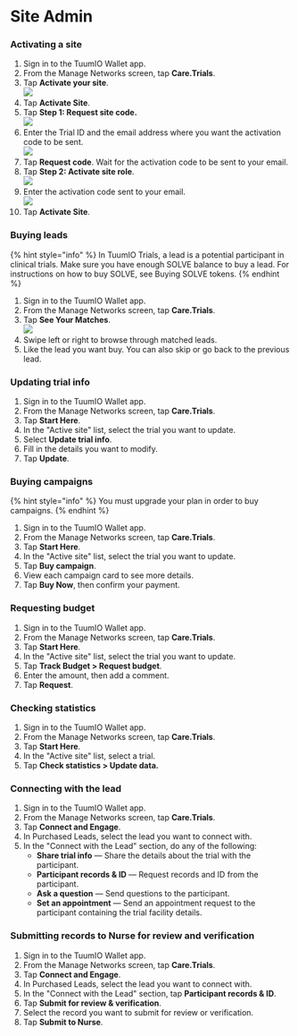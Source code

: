 # Site Admin

### Activating a site

1. Sign in to the TuumIO Wallet app.
2. From the Manage Networks screen, tap **Care.Trials**.
3. Tap **Activate your site**.\
   ![](../../../.gitbook/assets/Screenshot\_20240916\_223401.png)
4. Tap **Activate Site**.
5. Tap **Step 1: Request site code.**\
   ![](../../../.gitbook/assets/Screenshot\_20240916\_223738.png)
6. Enter the Trial ID and the email address where you want the activation code to be sent.\
   ![](../../../.gitbook/assets/Screenshot\_20240916\_223922.png)
7. Tap **Request code**. Wait for the activation code to be sent to your email.
8. Tap **Step 2: Activate site role**.\
   ![](../../../.gitbook/assets/Screenshot\_20240916\_224145.png)
9. Enter the activation code sent to your email.\
   ![](../../../.gitbook/assets/Screenshot\_20240916\_224219.png)
10. Tap **Activate Site**.

### Buying leads

{% hint style="info" %}
In TuumIO Trials, a lead is a potential participant in clinical trials. Make sure you have enough SOLVE balance to buy a lead. For instructions on how to buy SOLVE, see Buying SOLVE tokens.
{% endhint %}

1. Sign in to the TuumIO Wallet app.
2. From the Manage Networks screen, tap **Care.Trials**.
3. Tap **See Your Matches**.\
   ![](../../../.gitbook/assets/Screenshot\_20240916\_224304.png)
4. Swipe left or right to browse through matched leads.
5. Like the lead you want buy. You can also skip or go back to the previous lead.

### Updating trial info

1. Sign in to the TuumIO Wallet app.
2. From the Manage Networks screen, tap **Care.Trials**.
3. Tap **Start Here**.
4. In the "Active site" list, select the trial you want to update.
5. Select **Update trial info**.
6. Fill in the details you want to modify.
7. Tap **Update**.

### Buying campaigns

{% hint style="info" %}
You must upgrade your plan in order to buy campaigns.
{% endhint %}

1. Sign in to the TuumIO Wallet app.
2. From the Manage Networks screen, tap **Care.Trials**.
3. Tap **Start Here**.
4. In the "Active site" list, select the trial you want to update.
5. Tap **Buy campaign**.
6. View each campaign card to see more details.
7. Tap **Buy Now**, then confirm your payment.

### Requesting budget

1. Sign in to the TuumIO Wallet app.
2. From the Manage Networks screen, tap **Care.Trials**.
3. Tap **Start Here**.
4. In the "Active site" list, select the trial you want to update.
5. Tap **Track Budget > Request budget**.
6. Enter the amount, then add a comment.
7. Tap **Request**.

### Checking statistics

1. Sign in to the TuumIO Wallet app.
2. From the Manage Networks screen, tap **Care.Trials**.
3. Tap **Start Here**.
4. In the "Active site" list, select a trial.
5. Tap **Check statistics > Update data.**

### Connecting with the lead

1. Sign in to the TuumIO Wallet app.
2. From the Manage Networks screen, tap **Care.Trials**.
3. Tap **Connect and Engage**.
4. In Purchased Leads, select the lead you want to connect with.
5. In the "Connect with the Lead" section, do any of the following:
   * **Share trial info** — Share the details about the trial with the participant.
   * **Participant records & ID** — Request records and ID from the participant.
   * **Ask a question** — Send questions to the participant.
   * **Set an appointment** — Send an appointment request to the participant containing the trial facility details.

### Submitting records to Nurse for review and verification

1. Sign in to the TuumIO Wallet app.
2. From the Manage Networks screen, tap **Care.Trials**.
3. Tap **Connect and Engage**.
4. In Purchased Leads, select the lead you want to connect with.
5. In the "Connect with the Lead" section, tap **Participant records & ID**.
6. Tap **Submit for review & verification**.
7. Select the record you want to submit for review or verification.
8. Tap **Submit to Nurse**.
